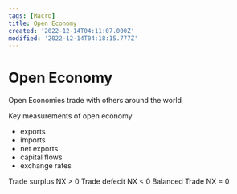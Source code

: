 ```yaml
---
tags: [Macro]
title: Open Economy
created: '2022-12-14T04:11:07.000Z'
modified: '2022-12-14T04:18:15.777Z'
---
```


# Open Economy
Open Economies trade with others around the world 

Key measurements of open economy
- exports
- imports
- net exports
- capital flows
- exchange rates

Trade surplus NX > 0
Trade defecit NX < 0
Balanced Trade NX = 0


